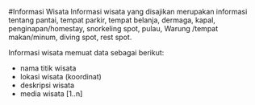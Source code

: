 #Informasi Wisata
Informasi wisata yang disajikan merupakan informasi tentang pantai,  tempat parkir,  tempat belanja, dermaga,  kapal, penginapan/homestay, snorkeling spot, pulau, Warung /tempat makan/minum,  diving spot, rest spot.

Informasi wisata memuat data sebagai berikut:
* nama titik wisata
* lokasi wisata (koordinat)
* deskripsi wisata
* media wisata [1..n]